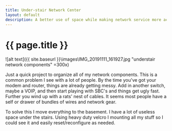 ```yaml
---
title: Under-stair Network Center 
layout: default
description: A better use of space while making network service more accessible. 
---
```


# {{ page.title }}

![alt text]({{ site.baseurl }}\images\IMG_20191111_161927.jpg "understair network components" =300x)


Just a quick project to organize all of my network components.  This is a common problem I see with a lot of people.  By the time you've got your modem and router, things are already getting messy.  Add in another switch, maybe a VOIP, and then start playing with SBC's and things get ugly fast.  Further you wind up with a rats' nest of cables.  It seems most people have a self or drawer of bundles of wires and network gear.

To solve this I move everything to the basement.  I have a lot of useless space under the stairs. Using heavy duty velcro I mounting all my stuff so I could see it and easily reset/reconfigure as needed.
